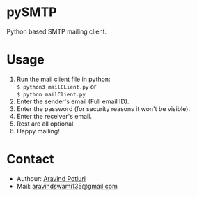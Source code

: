 # pySMTP
Python based SMTP mailing client.

# Usage
1. Run the mail client file in python:  
`$ python3 mailCLient.py` or  
`$ python mailClient.py`  
1. Enter the sender's email (Full email ID).
2. Enter the password (for security reasons it won't be visible).
3. Enter the receiver's email.
4. Rest are all optional.
5. Happy mailing!

# Contact
+ Authour: [Aravind Potluri](name-is-cipher.github.io) 
+ Mail: <aravindswami135@gmail.com>
